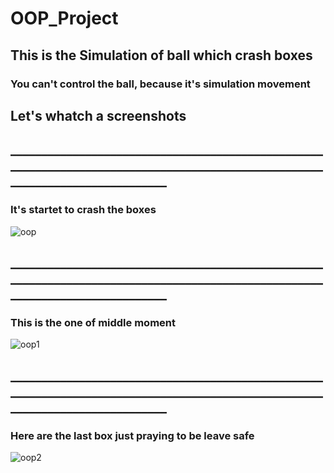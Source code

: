 # OOP_Project
## This is the Simulation of ball which crash boxes
### You can't control the ball, because it's simulation movement

## Let's whatch a screenshots 
## _____________________________________________________________________________________________________________________________

### It's startet to crash the boxes 
![oop](https://user-images.githubusercontent.com/73570898/141823400-38227ac6-d5e7-411d-9ffc-cc67dd5ff0bb.jpg)

## _____________________________________________________________________________________________________________________________

### This is the one of middle moment
![oop1](https://user-images.githubusercontent.com/73570898/141823518-5638ae27-9886-41c0-85fd-c2f508d407f3.jpg) 

## _____________________________________________________________________________________________________________________________

### Here are the last box just praying to be leave safe
![оор2](https://user-images.githubusercontent.com/73570898/141823581-c317bb46-9f67-41bf-8cad-4c3dfeff1494.jpg)
